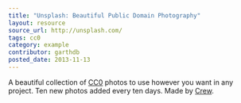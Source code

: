```yaml
---
title: "Unsplash: Beautiful Public Domain Photography"
layout: resource
source_url: http://unsplash.com/
tags: cc0
category: example
contributor: garthdb
posted_date: 2013-11-13
---
```


A beautiful collection of [CC0](http://creativecommons.org/choose/zero/) photos to use however you want in any project.  Ten new photos added every ten days.  Made by [Crew](https://pickcrew.com/).
